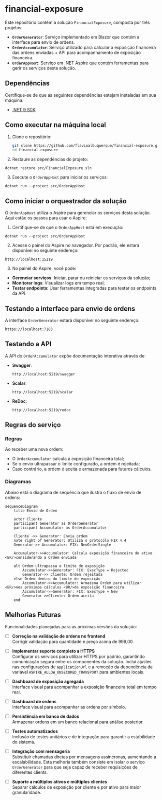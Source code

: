 # financial-exposure

Este repositório contém a solução `FinancialExposure`, composta por três projetos:

- **`OrderGenerator`**: Serviço implementado em Blazor que contém a interface para envio de ordens.
- **`OrderAccumulator`**: Serviço utilizado para calcular a exposição financeira das ordens enviadas + API para acompanhamento de exposição financeira. 
- **`OrderAppHost`**: Serviço em .NET Aspire que contém ferramentas para gerir os serviços desta solução. 

## Dependências

Certifique-se de que as seguintes dependências estejam instaladas em sua máquina:

- [.NET 9 SDK](https://dotnet.microsoft.com/en-us/download/dotnet/9.0)


## Como executar na máquina local

1. Clone o repositório:

   ```bash
   git clone https://github.com/flavioalbuquerque/financial-exposure.git
   cd financial-exposure

2. Restaure as dependências do projeto:
```
dotnet restore src/FinancialExposure.sln
```

3. Execute o `OrderAppHost` para iniciar os serviços:
```
dotnet run --project src/OrderAppHost
```

## Como iniciar o orquestrador da solução
O `OrderAppHost` utiliza o Aspire para gerenciar os serviços desta solução. Aqui estão os passos para usar o Aspire:

1. Certifique-se de que o `OrderAppHost` está em execução:
```
dotnet run --project src/OrderAppHost
```

2. Acesse o painel do Aspire no navegador. Por padrão, ele estará disponível no seguinte endereço:
```
http://localhost:15219
```

3. No painel do Aspire, você pode:
- **Gerenciar serviços**: Iniciar, parar ou reiniciar os serviços da solução;
- **Monitorar logs**: Visualizar logs em tempo real;
- **Testar endpoints**: Usar ferramentas integradas para testar os endpoints da API.

## Testando a interface para envio de ordens
A interface `OrderGenerator` estará disponível no seguinte endereço:
```
https://localhost:7183
```


## Testando a API
A API do `OrderAccumulator` expõe documentação interativa através de:
- **Swagger**: 
  ```
  http://localhost:5219/swagger
  ```
- **Scalar**:
  ```
  http://localhost:5219/scalar
  ````
- **ReDoc**:
  ```
  http://localhost:5219/redoc
  ```

## Regras do serviço

### Regras
Ao receber uma nova ordem:
- O `OrderAccumulator` calcula a exposição financeira total;
- Se o envio ultrapassar o limite configurado, a ordem é rejeitada;
- Caso contrário, a ordem é aceita e armazenada para futuros cálculos.

### Diagramas
Abaixo está o diagrama de sequência que ilustra o fluxo de envio de ordens:

```mermaid
sequenceDiagram
    title Envio de Ordem

    actor Cliente
    participant Generator as OrderGenerator
    participant Accumulator as OrderAccumulator

    Cliente ->> Generator: Envia ordem
    note right of Generator: Utiliza o protocolo FIX 4.4
    Generator->> Accumulator: FIX: NewOrderSingle

    Accumulator->>Accumulator: Calcula exposição financeira do ativo <BR/>considerando a Ordem enviada
    
    alt Ordem ultrapassa o limite de exposição
        Accumulator->>Generator: FIX: ExecType = Rejected
        Generator->> Cliente: Ordem rejeitada
    else Ordem dentro do limite de exposição
        Accumulator->>Accumulator: Armazena Ordem para utilizar <BR/>nos próximos cálculos <BR/>de exposição financeira
        Accumulator->>Generator: FIX: ExecType = New
        Generator->>Cliente: Ordem aceita
    end
```

## Melhorias Futuras
Funcionalidades planejadas para as próximas versões da solução:

- [ ] **Correção na validação de ordens no frontend**  
  Corrigir validação para quantidade e preço acima de 999,00.

- [ ] **Implementar suporte completo a HTTPS**  
  Configurar os serviços para utilizar HTTPS por padrão, garantindo comunicação segura entre os componentes da solução.
  Inclui ajustes nas configurações de `applicationUrl` e a remoção da dependência da variável `ASPIRE_ALLOW_UNSECURED_TRANSPORT` para ambientes locais.

- [ ] **Dashboard de exposição agregada**  
  Interface visual para acompanhar a exposição financeira total em tempo real.

- [ ] **Dashboard de ordens**  
  Interface visual para acompanhar as ordens por símbolo.

- [ ] **Persistência em banco de dados**  
  Armazenar ordens em um banco relacional para análise posterior.

- [ ] **Testes automatizados**  
  Inclusão de testes unitários e de integração para garantir a estabilidade do sistema.

- [ ] **Integração com mensageria**  
  Substituir chamadas diretas por mensagens assíncronas, aumentando a escalabilidade.
  Esta melhoria também consiste em isolar o serviço `OrderGenerator` para que seja capaz de receber requisições de diferentes clients.

- [ ] **Suporte a múltiplos ativos e múltiplos clientes**  
  Separar cálculos de exposição por cliente e por ativo para maior granularidade.

